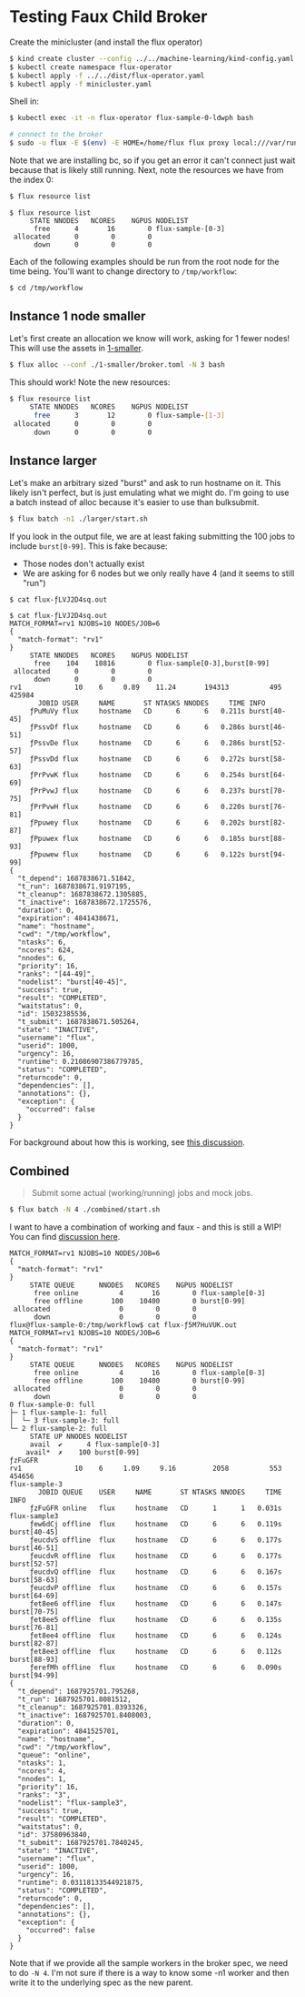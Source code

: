 # Testing Faux Child Broker

Create the minicluster (and install the flux operator)

```bash
$ kind create cluster --config ../../machine-learning/kind-config.yaml
$ kubectl create namespace flux-operator
$ kubectl apply -f ../../dist/flux-operator.yaml
$ kubectl apply -f minicluster.yaml
```

Shell in:

```bash
$ kubectl exec -it -n flux-operator flux-sample-0-ldwph bash

# connect to the broker
$ sudo -u flux -E $(env) -E HOME=/home/flux flux proxy local:///var/run/flux/local bash
```

Note that we are installing bc, so if you get an error it can't connect just wait because
that is likely still running. Next, note the resources we have from the index 0:

```bash
$ flux resource list
```
```
$ flux resource list
     STATE NNODES   NCORES    NGPUS NODELIST
      free      4       16        0 flux-sample-[0-3]
 allocated      0        0        0 
      down      0        0        0 
```

Each of the following examples should be run from the root node for the time being.
You'll want to change directory to `/tmp/workflow`:

```bash
$ cd /tmp/workflow
```

## Instance 1 node smaller

Let's first create an allocation we know will work, asking for 1 fewer nodes! This will
use the assets in [1-smaller](1-smaller).


```bash
$ flux alloc --conf ./1-smaller/broker.toml -N 3 bash
```

This should work! Note the new resources:

```bash
$ flux resource list
     STATE NNODES   NCORES    NGPUS NODELIST
      free      3       12        0 flux-sample-[1-3]
 allocated      0        0        0 
      down      0        0        0 
```

## Instance larger

Let's make an arbitrary sized "burst" and ask to run hostname on it. This likely isn't perfect,
but is just emulating what we might do. I'm going to use a batch instead of alloc because
it's easier to use than bulksubmit.

```bash
$ flux batch -n1 ./larger/start.sh 
```

If you look in the output file, we are at least faking submitting the 100 jobs to include `burst[0-99]`. This is fake because:

- Those nodes don't actually exist
- We are asking for 6 nodes but we only really have 4 (and it seems to still "run")

```bash
$ cat flux-ƒLVJ2D4sq.out 
```
```console
$ cat flux-ƒLVJ2D4sq.out 
MATCH_FORMAT=rv1 NJOBS=10 NODES/JOB=6
{
  "match-format": "rv1"
}
     STATE NNODES   NCORES    NGPUS NODELIST
      free    104    10816        0 flux-sample[0-3],burst[0-99]
 allocated      0        0        0 
      down      0        0        0 
rv1             10    6     0.89    11.24       194313          495       425984
       JOBID USER     NAME       ST NTASKS NNODES     TIME INFO
     ƒPuMuVy flux     hostname   CD      6      6   0.211s burst[40-45]
     ƒPssvDf flux     hostname   CD      6      6   0.286s burst[46-51]
     ƒPssvDe flux     hostname   CD      6      6   0.286s burst[52-57]
     ƒPssvDd flux     hostname   CD      6      6   0.272s burst[58-63]
     ƒPrPvwK flux     hostname   CD      6      6   0.254s burst[64-69]
     ƒPrPvwJ flux     hostname   CD      6      6   0.237s burst[70-75]
     ƒPrPvwH flux     hostname   CD      6      6   0.220s burst[76-81]
     ƒPpuwey flux     hostname   CD      6      6   0.202s burst[82-87]
     ƒPpuwex flux     hostname   CD      6      6   0.185s burst[88-93]
     ƒPpuwew flux     hostname   CD      6      6   0.122s burst[94-99]
{
  "t_depend": 1687838671.51842,
  "t_run": 1687838671.9197195,
  "t_cleanup": 1687838672.1305885,
  "t_inactive": 1687838672.1725576,
  "duration": 0,
  "expiration": 4841438671,
  "name": "hostname",
  "cwd": "/tmp/workflow",
  "ntasks": 6,
  "ncores": 624,
  "nnodes": 6,
  "priority": 16,
  "ranks": "[44-49]",
  "nodelist": "burst[40-45]",
  "success": true,
  "result": "COMPLETED",
  "waitstatus": 0,
  "id": 15032385536,
  "t_submit": 1687838671.505264,
  "state": "INACTIVE",
  "username": "flux",
  "userid": 1000,
  "urgency": 16,
  "runtime": 0.21086907386779785,
  "status": "COMPLETED",
  "returncode": 0,
  "dependencies": [],
  "annotations": {},
  "exception": {
    "occurred": false
  }
}
```

For background about how this is working, see [this discussion](https://github.com/flux-framework/flux-sched/issues/1009#issuecomment-1610039068).

## Combined 

> Submit some actual (working/running) jobs and mock jobs.

```bash
$ flux batch -N 4 ./combined/start.sh 
```

I want to have a combination of working and faux - and this is still a WIP!
You can find [discussion here](https://github.com/flux-framework/flux-core/issues/5295).

```console
MATCH_FORMAT=rv1 NJOBS=10 NODES/JOB=6
{
  "match-format": "rv1"
}
     STATE QUEUE      NNODES   NCORES    NGPUS NODELIST
      free online          4       16        0 flux-sample[0-3]
      free offline       100    10400        0 burst[0-99]
 allocated                 0        0        0 
      down                 0        0        0 
flux@flux-sample-0:/tmp/workflow$ cat flux-ƒ5M7HuVUK.out 
MATCH_FORMAT=rv1 NJOBS=10 NODES/JOB=6
{
  "match-format": "rv1"
}
     STATE QUEUE      NNODES   NCORES    NGPUS NODELIST
      free online          4       16        0 flux-sample[0-3]
      free offline       100    10400        0 burst[0-99]
 allocated                 0        0        0 
      down                 0        0        0 
0 flux-sample-0: full
├─ 1 flux-sample-1: full
│  └─ 3 flux-sample-3: full
└─ 2 flux-sample-2: full
     STATE UP NNODES NODELIST
     avail  ✔      4 flux-sample[0-3]
    avail*  ✗    100 burst[0-99]
ƒzFuGFR
rv1             10    6     1.09     9.16         2058          553       454656
flux-sample-3
       JOBID QUEUE    USER     NAME       ST NTASKS NNODES     TIME INFO
     ƒzFuGFR online   flux     hostname   CD      1      1   0.031s flux-sample3
     ƒew6dCj offline  flux     hostname   CD      6      6   0.119s burst[40-45]
     ƒeucdvS offline  flux     hostname   CD      6      6   0.177s burst[46-51]
     ƒeucdvR offline  flux     hostname   CD      6      6   0.177s burst[52-57]
     ƒeucdvQ offline  flux     hostname   CD      6      6   0.167s burst[58-63]
     ƒeucdvP offline  flux     hostname   CD      6      6   0.157s burst[64-69]
     ƒet8ee6 offline  flux     hostname   CD      6      6   0.147s burst[70-75]
     ƒet8ee5 offline  flux     hostname   CD      6      6   0.135s burst[76-81]
     ƒet8ee4 offline  flux     hostname   CD      6      6   0.124s burst[82-87]
     ƒet8ee3 offline  flux     hostname   CD      6      6   0.112s burst[88-93]
     ƒerefMh offline  flux     hostname   CD      6      6   0.090s burst[94-99]
{
  "t_depend": 1687925701.795268,
  "t_run": 1687925701.8081512,
  "t_cleanup": 1687925701.8393326,
  "t_inactive": 1687925701.8408003,
  "duration": 0,
  "expiration": 4841525701,
  "name": "hostname",
  "cwd": "/tmp/workflow",
  "queue": "online",
  "ntasks": 1,
  "ncores": 4,
  "nnodes": 1,
  "priority": 16,
  "ranks": "3",
  "nodelist": "flux-sample3",
  "success": true,
  "result": "COMPLETED",
  "waitstatus": 0,
  "id": 37580963840,
  "t_submit": 1687925701.7840245,
  "state": "INACTIVE",
  "username": "flux",
  "userid": 1000,
  "urgency": 16,
  "runtime": 0.03118133544921875,
  "status": "COMPLETED",
  "returncode": 0,
  "dependencies": [],
  "annotations": {},
  "exception": {
    "occurred": false
  }
}
```

Note that if we provide all the sample workers in the broker spec, we need
to do `-N 4`. I'm not sure if there is a way to know some -n1 worker and then write
it to the underlying spec as the new parent.